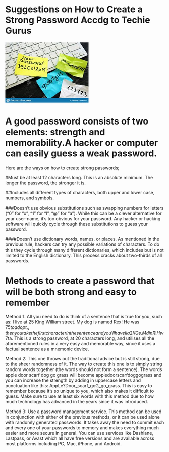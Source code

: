 # Suggestions on How to Create a Strong Password Accdg to Techie Gurus


![HookUpGlobal logo](/assets/img/images.jpg)

# A good password consists of two elements: strength and memorability.A hacker or computer can easily guess a weak password. 
      
Here are the ways on how to create strong passwords;

 #Must be at least 12 characters long. This is an absolute minimum. The longer the password, the stronger it is.

 ##Includes all different types of characters, both upper and lower case, numbers, and symbols.

 ###Doesn’t use obvious substitutions such as swapping numbers for letters (“0” for “o”, “1” for “l”, “@” for “a”). While this can be a clever alternative for your user-name, it’s too obvious for your password. Any hacker or hacking software will quickly cycle through these substitutions to guess your password.

 ####Doesn’t use dictionary words, names, or places. As mentioned in the previous rule, hackers can try any possible variations of characters. To do this they cycle through many different dictionaries, which includes but is not limited to the English dictionary. This process cracks about two-thirds of all passwords.

 # Methods to create a password that will be both strong and easy to remember
 
 Method 1:
All you need to do is think of a sentence that is true for you, such as: I live at 25 King William street. My dog is named Rex! He was $75 to adopt., then you take the first character in the sentence and you’ll have Ila2KGs.MdinR!Hw$7ta. This is a strong password, at 20 characters long, and utilises all the aforementioned rules in a very easy and memorable way, since it uses a factual sentence as a mnemonic device.

Method 2:
This one throws out the traditional advice but is still strong, due to the sheer randomness of it. The way to create this one is to simply string random words together (the words should not form a sentence). The words apple door scarf dog go grass will become appledoorscarfdoggograss and you can increase the strength by adding in uppercase letters and punctuation like this: AppLe?Door_scarf_goG_go_grass. This is easy to remember because it’s so unique to you, which also makes it difficult to guess. Make sure to use at least six words with this method due to how much technology has advanced in the years since it was introduced.

Method 3:
Use a password management service. This method can be used in conjunction with either of the previous methods, or it can be used alone with randomly generated passwords. It takes away the need to commit each and every one of your passwords to memory and makes everything much easier and more secure in general. You can use services like Dashlane, Lastpass, or Avast which all have free versions and are available across most platforms including PC, Mac, iPhone, and Android.